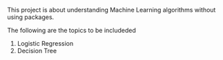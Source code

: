 This project is about understanding Machine Learning algorithms without using packages.

The following are the topics to be includeded 

1. Logistic Regression
2. Decision Tree
